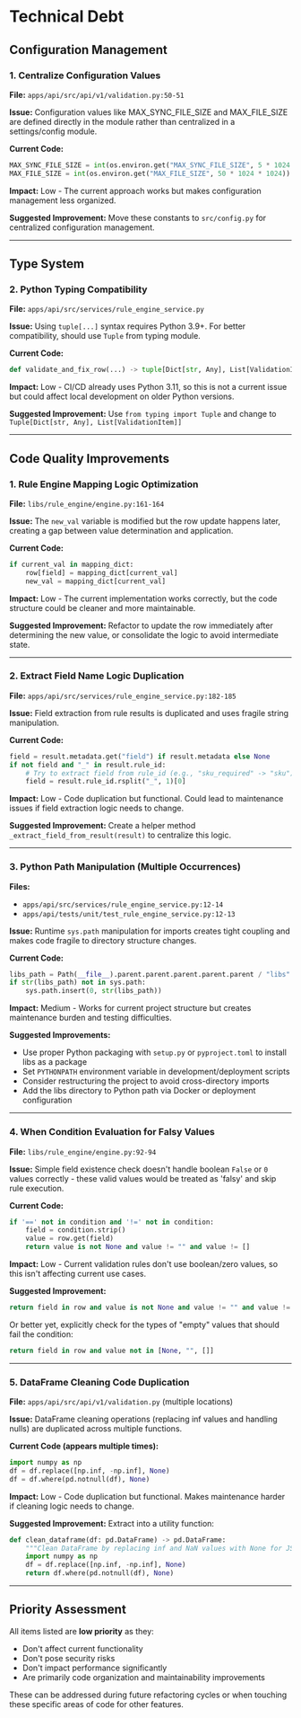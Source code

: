 # Technical Debt

## Configuration Management

### 1. Centralize Configuration Values
**File:** `apps/api/src/api/v1/validation.py:50-51`

**Issue:** Configuration values like MAX_SYNC_FILE_SIZE and MAX_FILE_SIZE are defined directly in the module rather than centralized in a settings/config module.

**Current Code:**
```python
MAX_SYNC_FILE_SIZE = int(os.environ.get("MAX_SYNC_FILE_SIZE", 5 * 1024 * 1024))
MAX_FILE_SIZE = int(os.environ.get("MAX_FILE_SIZE", 50 * 1024 * 1024))
```

**Impact:** Low - The current approach works but makes configuration management less organized.

**Suggested Improvement:** Move these constants to `src/config.py` for centralized configuration management.

---

## Type System

### 2. Python Typing Compatibility
**File:** `apps/api/src/services/rule_engine_service.py`

**Issue:** Using `tuple[...]` syntax requires Python 3.9+. For better compatibility, should use `Tuple` from typing module.

**Current Code:**
```python
def validate_and_fix_row(...) -> tuple[Dict[str, Any], List[ValidationItem]]:
```

**Impact:** Low - CI/CD already uses Python 3.11, so this is not a current issue but could affect local development on older Python versions.

**Suggested Improvement:** Use `from typing import Tuple` and change to `Tuple[Dict[str, Any], List[ValidationItem]]`

---

## Code Quality Improvements

### 1. Rule Engine Mapping Logic Optimization
**File:** `libs/rule_engine/engine.py:161-164`

**Issue:** The `new_val` variable is modified but the row update happens later, creating a gap between value determination and application.

**Current Code:**
```python
if current_val in mapping_dict:
    row[field] = mapping_dict[current_val]
    new_val = mapping_dict[current_val]
```

**Impact:** Low - The current implementation works correctly, but the code structure could be cleaner and more maintainable.

**Suggested Improvement:** Refactor to update the row immediately after determining the new value, or consolidate the logic to avoid intermediate state.

---

### 2. Extract Field Name Logic Duplication
**File:** `apps/api/src/services/rule_engine_service.py:182-185`

**Issue:** Field extraction from rule results is duplicated and uses fragile string manipulation.

**Current Code:**
```python
field = result.metadata.get("field") if result.metadata else None
if not field and "_" in result.rule_id:
    # Try to extract field from rule_id (e.g., "sku_required" -> "sku")
    field = result.rule_id.rsplit("_", 1)[0]
```

**Impact:** Low - Code duplication but functional. Could lead to maintenance issues if field extraction logic needs to change.

**Suggested Improvement:** Create a helper method `_extract_field_from_result(result)` to centralize this logic.

---

### 3. Python Path Manipulation (Multiple Occurrences)
**Files:** 
- `apps/api/src/services/rule_engine_service.py:12-14`
- `apps/api/tests/unit/test_rule_engine_service.py:12-13`

**Issue:** Runtime `sys.path` manipulation for imports creates tight coupling and makes code fragile to directory structure changes.

**Current Code:**
```python
libs_path = Path(__file__).parent.parent.parent.parent.parent / "libs"
if str(libs_path) not in sys.path:
    sys.path.insert(0, str(libs_path))
```

**Impact:** Medium - Works for current project structure but creates maintenance burden and testing difficulties.

**Suggested Improvements:** 
- Use proper Python packaging with `setup.py` or `pyproject.toml` to install libs as a package
- Set `PYTHONPATH` environment variable in development/deployment scripts
- Consider restructuring the project to avoid cross-directory imports
- Add the libs directory to Python path via Docker or deployment configuration

---

### 4. When Condition Evaluation for Falsy Values
**File:** `libs/rule_engine/engine.py:92-94`

**Issue:** Simple field existence check doesn't handle boolean `False` or `0` values correctly - these valid values would be treated as 'falsy' and skip rule execution.

**Current Code:**
```python
if '==' not in condition and '!=' not in condition:
    field = condition.strip()
    value = row.get(field)
    return value is not None and value != "" and value != []
```

**Impact:** Low - Current validation rules don't use boolean/zero values, so this isn't affecting current use cases.

**Suggested Improvement:**
```python
return field in row and value is not None and value != "" and value != []
```

Or better yet, explicitly check for the types of "empty" values that should fail the condition:
```python
return field in row and value not in [None, "", []]
```

---

### 5. DataFrame Cleaning Code Duplication
**File:** `apps/api/src/api/v1/validation.py` (multiple locations)

**Issue:** DataFrame cleaning operations (replacing inf values and handling nulls) are duplicated across multiple functions.

**Current Code (appears multiple times):**
```python
import numpy as np
df = df.replace([np.inf, -np.inf], None)
df = df.where(pd.notnull(df), None)
```

**Impact:** Low - Code duplication but functional. Makes maintenance harder if cleaning logic needs to change.

**Suggested Improvement:** Extract into a utility function:
```python
def clean_dataframe(df: pd.DataFrame) -> pd.DataFrame:
    """Clean DataFrame by replacing inf and NaN values with None for JSON serialization."""
    import numpy as np
    df = df.replace([np.inf, -np.inf], None)
    return df.where(pd.notnull(df), None)
```

---

## Priority Assessment

All items listed are **low priority** as they:
- Don't affect current functionality
- Don't pose security risks
- Don't impact performance significantly
- Are primarily code organization and maintainability improvements

These can be addressed during future refactoring cycles or when touching these specific areas of code for other features.